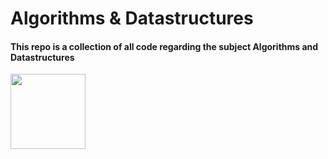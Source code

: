 # Algorithms & Datastructures
#### This repo is a collection of all code regarding the subject Algorithms and Datastructures

<img src="https://media.giphy.com/media/v1.Y2lkPTc5MGI3NjExZW50dnFnNGl2OXZnbDB0aXNlODN1MWV5ZHl5b2JoMzE2ZzBxMDQ0dyZlcD12MV9pbnRlcm5hbF9naWZfYnlfaWQmY3Q9Zw/FuSJ5C7SSHlZCxjC6q/giphy-downsized.gif" width="120" height="120" />

